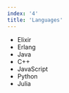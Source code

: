 ```yaml
---
index: '4'
title: 'Languages'
---
```


- Elixir
- Erlang
- Java
- C++
- JavaScript
- Python
- Julia
